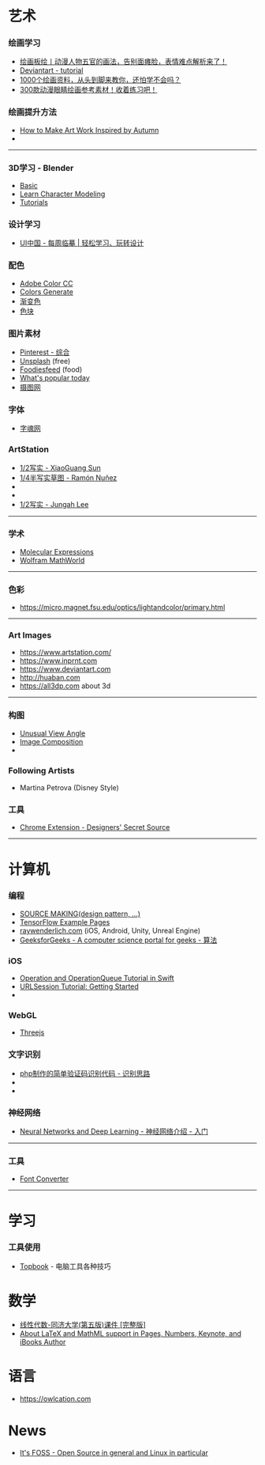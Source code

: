 # 艺术

### 绘画学习

- [绘画板绘丨动漫人物五官的画法，告别面瘫脸，表情难点解析来了！](https://zhuanlan.zhihu.com/p/55013865)
- [Deviantart - tutorial](https://www.deviantart.com/popular-all-time/?section=&global=1&q=tutorial&offset=216)
- [1000个绘画资料，从头到脚来教你，还怕学不会吗？](https://zhuanlan.zhihu.com/p/51255816)
- [300款动漫眼睛绘画参考素材！收着练习吧！](https://zhuanlan.zhihu.com/p/52119515)

### 绘画提升方法

- [How to Make Art Work Inspired by Autumn](https://www.wikihow.com/Make-Art-Work-Inspired-by-Autumn)
- []()

---

### 3D学习 - Blender

- [Basic](https://cgcookie.com/lesson/welcome-to-the-blender-basics-course)
- [Learn Character Modeling](https://cloud.blender.org/p/blenderella/56040ecf044a2a00a515adc2)
- [Tutorials](https://www.blender.org/support/tutorials/)

### 设计学习

- [UI中国 - 每周临摹 | 轻松学习、玩转设计](https://study.ui.cn/list.html)

### 配色

- [Adobe Color CC](https://color.adobe.com/create/color-wheel)
- [Colors Generate](https://coolors.co/browser/best/1)
- [渐变色](https://webgradients.com)
- [色块](https://trianglify.io)

### 图片素材
- [Pinterest - 综合](https://www.pinterest.com/)
- [Unsplash](https://unsplash.com) (free)
- [Foodiesfeed](https://www.foodiesfeed.com) (food)
- [What's popular today](https://500px.com/popular)
- [摄图网](http://699pic.com/photo/)

### 字体

- [字魂网](https://izihun.com/shangyongziti/)

### ArtStation

- [1/2写实 - XiaoGuang Sun](https://www.artstation.com/xiaoguang)
- [1/4半写实草图 - Ramón Nuñez](https://www.artstation.com/ramonn90)
- []()
- []()
- [1/2写实 - Jungah Lee](https://www.artstation.com/jibro)


---
### 学术

- [Molecular Expressions](https://micro.magnet.fsu.edu)
- [Wolfram MathWorld](http://mathworld.wolfram.com)

---

### 色彩

- https://micro.magnet.fsu.edu/optics/lightandcolor/primary.html

---

### Art Images

- https://www.artstation.com/
- https://www.inprnt.com
- https://www.deviantart.com
- http://huaban.com
- https://all3dp.com about 3d

---

### 构图

- [Unusual View Angle](http://www.secondpicture.com/tutorials/photography/photo_composition_with_unusual_view_angle.html)
- [Image Composition](http://www.secondpicture.com/tutorials/photography/image_composition.html)
- []()

### Following Artists

- Martina Petrova (Disney Style)

### 工具

- [Chrome Extension - Designers' Secret Source](https://muz.li/)

---


# 计算机

### 编程

- [SOURCE MAKING(design pattern, ...)](https://sourcemaking.com)
- [TensorFlow Example Pages](https://www.dotnetperls.com/reduce-sum-tensorflow)
- [raywenderlich.com](https://www.raywenderlich.com) (iOS, Android, Unity, Unreal Engine)
- [GeeksforGeeks - A computer science portal for geeks - 算法](https://www.geeksforgeeks.org/convex-hull-set-1-jarviss-algorithm-or-wrapping/)

### iOS

- [Operation and OperationQueue Tutorial in Swift](https://www.raywenderlich.com/5293-operation-and-operationqueue-tutorial-in-swift)
- [URLSession Tutorial: Getting Started](https://www.raywenderlich.com/567-urlsession-tutorial-getting-started)
- []()

### WebGL

- [Threejs](http://www.hewebgl.com/article/articledir/1)

### 文字识别

- [php制作的简单验证码识别代码 - 识别思路](https://www.jb51.net/article/78645.htm)
- []()
- []()

### 神经网络

- [Neural Networks and Deep Learning - 神经网络介绍 - 入门](http://neuralnetworksanddeeplearning.com/exercises_and_problems.html)

---

### 工具
- [Font Converter](https://font-converter.net/en)

---

# 学习

### 工具使用

- [Topbook](http://topbook.cc/) - 电脑工具各种技巧


# 数学

- [线性代数-同济大学(第五版)课件 [完整版]](https://wenku.baidu.com/view/e3efed47fe4733687e21aafd?pn=151NaN)
- [About LaTeX and MathML support in Pages, Numbers, Keynote, and iBooks Author](https://support.apple.com/en-us/HT202501)



# 语言

- https://owlcation.com


# News

- [It's FOSS - Open Source in general and Linux in particular](https://itsfoss.com)
